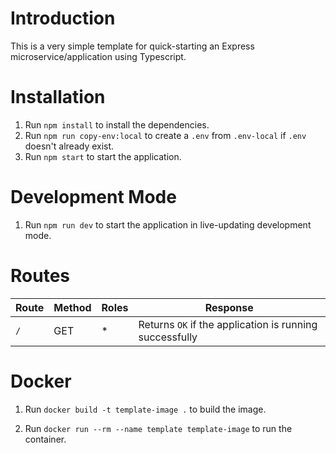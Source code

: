 # Introduction

This is a very simple template for quick-starting an Express microservice/application using Typescript.

# Installation

1. Run `npm install` to install the dependencies.
2. Run `npm run copy-env:local` to create a `.env` from `.env-local` if `.env` doesn't already exist.
3. Run `npm start` to start the application.

# Development Mode

1. Run `npm run dev` to start the application in live-updating development mode.

# Routes

| Route | Method | Roles | Response |
|-------|-------|-------|-------|
| `/` | GET | * | Returns `OK` if the application is running successfully |


# Docker

1. Run `docker build -t template-image .` to build the image.

2. Run `docker run --rm --name template template-image` to run the container.
